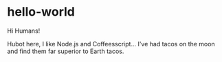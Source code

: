 hello-world
===========

Hi Humans!

Hubot here, I like Node.js and Coffeesscript...
I've had tacos on the moon and find them far superior to Earth tacos.

